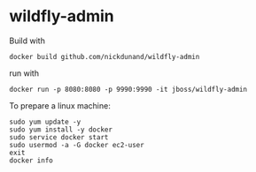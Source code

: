 # wildfly-admin

Build with

`docker build github.com/nickdunand/wildfly-admin`

run with

`docker run -p 8080:8080 -p 9990:9990 -it jboss/wildfly-admin`


To prepare a linux machine:

```
sudo yum update -y
sudo yum install -y docker
sudo service docker start
sudo usermod -a -G docker ec2-user
exit
docker info
```
